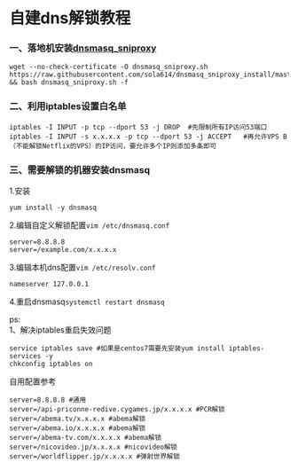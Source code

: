 # 自建dns解锁教程
### 一、落地机安装[dnsmasq_sniproxy](https://github.com/sola614/dnsmasq_sniproxy_install)
```
wget --no-check-certificate -O dnsmasq_sniproxy.sh https://raw.githubusercontent.com/sola614/dnsmasq_sniproxy_install/master/dnsmasq_sniproxy.sh && bash dnsmasq_sniproxy.sh -f
```
### 二、利用iptables设置白名单
```
iptables -I INPUT -p tcp --dport 53 -j DROP  #先限制所有IP访问53端口
iptables -I INPUT -s x.x.x.x -p tcp --dport 53 -j ACCEPT   #再允许VPS B（不能解锁Netflix的VPS）的IP访问，要允许多个IP则添加多条即可
```
### 三、需要解锁的机器安装dnsmasq
1.安装   
```
yum install -y dnsmasq
```
2.编辑自定义解锁配置`vim /etc/dnsmasq.conf`   
```
server=8.8.8.8
server=/example.com/x.x.x.x
```
3.编辑本机dns配置`vim /etc/resolv.conf`
```
nameserver 127.0.0.1
```
4.重启dnsmasq`systemctl restart dnsmasq`

ps:  
1、解决iptables重启失效问题
```
service iptables save #如果是centos7需要先安装yum install iptables-services -y
chkconfig iptables on
```
自用配置参考
```
server=8.8.8.8 #通用
server=/api-priconne-redive.cygames.jp/x.x.x.x #PCR解锁
server=/abema.tv/x.x.x.x #abema解锁
server=/abema.io/x.x.x.x #abema解锁
server=/abema-tv.com/x.x.x.x #abema解锁
server=/nicovideo.jp/x.x.x.x #nicovideo解锁
server=/worldflipper.jp/x.x.x.x #弹射世界解锁
```
